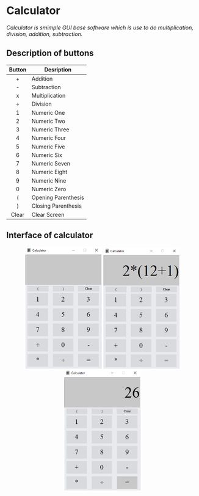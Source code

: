 # Calculator

_Calculator is smimple GUI base software which is use to do multiplication, division, addition, subtraction._

## Description of buttons

|Button|Desription         |
|:---: |---                |
|+     |Addition           |
|-     |Subtraction        |
|x     |Multiplication     |
|÷     |Division           |
|1     |Numeric One        |
|2     |Numeric Two        |
|3     |Numeric Three      |
|4     |Numeric Four       |
|5     |Numeric Five       |
|6     |Numeric Six        |
|7     |Numeric Seven      |
|8     |Numeric Eight      |
|9     |Numeric Nine       |
|0     |Numeric Zero       |
|(     |Opening Parenthesis|
|)     |Closing Parenthesis|
|Clear |Clear Screen       |

## Interface of calculator

<p align="center">
  <img alt="Interface 1" src="https://raw.githubusercontent.com/DeveloperSwastik/Calculator/main/Snapshot/Calculator%20Interface%201.png" width='200px'>
  <img alt="Interface 2" src="https://raw.githubusercontent.com/DeveloperSwastik/Calculator/main/Snapshot/Calculator%20Interface%202.png" width='200px'>
  <img alt="Interface 3" src="https://raw.githubusercontent.com/DeveloperSwastik/Calculator/main/Snapshot/Calculator%20Interface%203.png" width='200px'>
</p>
